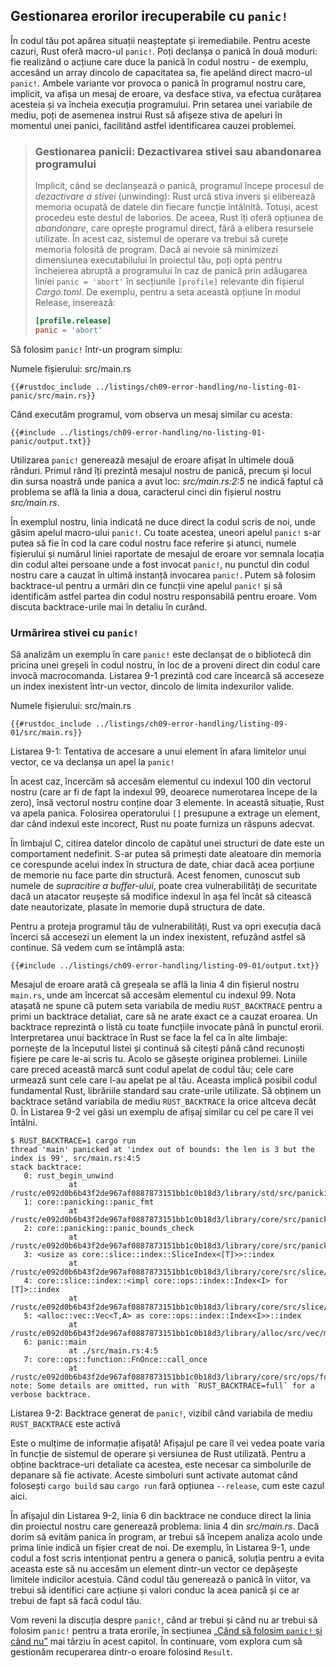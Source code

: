## Gestionarea erorilor irecuperabile cu `panic!`

În codul tău pot apărea situații neașteptate și iremediabile. Pentru aceste cazuri, Rust oferă macro-ul `panic!`. Poți declanșa o panică în două moduri: fie realizând o acțiune care duce la panică în codul nostru - de exemplu, accesând un array dincolo de capacitatea sa, fie apelând direct macro-ul `panic!`. Ambele variante vor provoca o panică în programul nostru care, implicit, va afișa un mesaj de eroare, va desface stiva, va efectua curățarea acesteia și va încheia execuția programului. Prin setarea unei variabile de mediu, poți de asemenea instrui Rust să afișeze stiva de apeluri în momentul unei panici, facilitând astfel identificarea cauzei problemei.

> ### Gestionarea panicii: Dezactivarea stivei sau abandonarea programului 
>
> Implicit, când se declanșează o panică, programul începe procesul de
> *dezactivare a stivei* (unwinding): Rust urcă stiva invers și eliberează
> memoria ocupată de datele din fiecare funcție întâlnită. Totuși, acest
> procedeu este destul de laborios. De aceea, Rust îți oferă opțiunea de
> *abandonare*, care oprește programul direct, fără a elibera resursele
> utilizate.
> În acest caz, sistemul de operare va trebui să curețe memoria folosită de
> program. Dacă ai nevoie să minimizezi dimensiunea executabilului în
> proiectul tău, poți opta pentru încheierea abruptă a programului în caz de
> panică prin adăugarea liniei `panic = 'abort'` în secțiunile `[profile]`
> relevante din fișierul *Cargo.toml*. De exemplu, pentru a seta această
> opțiune în modul Release, inserează:
>
> ```toml
> [profile.release]
> panic = 'abort'
> ```

Să folosim `panic!` într-un program simplu:

<span class="filename">Numele fișierului: src/main.rs</span>

```rust,should_panic,panics
{{#rustdoc_include ../listings/ch09-error-handling/no-listing-01-panic/src/main.rs}}
```

Când executăm programul, vom observa un mesaj similar cu acesta:

```console
{{#include ../listings/ch09-error-handling/no-listing-01-panic/output.txt}}
```

Utilizarea `panic!` generează mesajul de eroare afișat în ultimele două rânduri. Primul rând îți prezintă mesajul nostru de panică, precum și locul din sursa noastră unde panica a avut loc: *src/main.rs:2:5* ne indică faptul că problema se află la linia a doua, caracterul cinci din fișierul nostru *src/main.rs*.

În exemplul nostru, linia indicată ne duce direct la codul scris de noi, unde găsim apelul macro-ului `panic!`. Cu toate acestea, uneori apelul `panic!` s-ar putea să fie în cod la care codul nostru face referire și atunci, numele fișierului și numărul liniei raportate de mesajul de eroare vor semnala locația din codul altei persoane unde a fost invocat `panic!`, nu punctul din codul nostru care a cauzat în ultimă instanță invocarea `panic!`. Putem să folosim backtrace-ul pentru a urmări din ce funcții vine apelul `panic!` și să identificăm astfel partea din codul nostru responsabilă pentru eroare. Vom discuta backtrace-urile mai în detaliu în curând.

### Urmărirea stivei cu `panic!`

Să analizăm un exemplu în care `panic!` este declanșat de o bibliotecă din pricina unei greșeli în codul nostru, în loc de a proveni direct din codul care invocă macrocomanda. Listarea 9-1 prezintă cod care încearcă să acceseze un index inexistent într-un vector, dincolo de limita indexurilor valide.

<span class="filename">Numele fișierului: src/main.rs</span>

```rust,should_panic,panics
{{#rustdoc_include ../listings/ch09-error-handling/listing-09-01/src/main.rs}}
```

<span class="caption">Listarea 9-1: Tentativa de accesare a unui element în afara limitelor unui vector, ce va declanșa un apel la `panic!`</span>

În acest caz, încercăm să accesăm elementul cu indexul 100 din vectorul nostru (care ar fi de fapt la indexul 99, deoarece numerotarea începe de la zero), însă vectorul nostru conține doar 3 elemente. In această situație, Rust va apela panica. Folosirea operatorului `[]` presupune a extrage un element, dar când indexul este incorect, Rust nu poate furniza un răspuns adecvat.

În limbajul C, citirea datelor dincolo de capătul unei structuri de date este un comportament nedefinit. S-ar putea să primești date aleatoare din memoria ce corespunde acelui index în structura de date, chiar dacă acea porțiune de memorie nu face parte din structură. Acest fenomen, cunoscut sub numele de *supracitire a buffer-ului*, poate crea vulnerabilități de securitate dacă un atacator reușește să modifice indexul în așa fel încât să citească date neautorizate, plasate în memorie după structura de date.

Pentru a proteja programul tău de vulnerabilități, Rust va opri execuția dacă încerci să accesezi un element la un index inexistent, refuzând astfel să continue. Să vedem cum se întâmplă asta:

```console
{{#include ../listings/ch09-error-handling/listing-09-01/output.txt}}
```

Mesajul de eroare arată că greșeala se află la linia 4 din fișierul nostru `main.rs`, unde am încercat să accesăm elementul cu indexul 99. Nota atașată ne spune că putem seta variabila de mediu `RUST_BACKTRACE` pentru a primi un backtrace detaliat, care să ne arate exact ce a cauzat eroarea. Un backtrace reprezintă o listă cu toate funcțiile invocate până în punctul erorii. Interpretarea unui backtrace în Rust se face la fel ca în alte limbaje: pornește de la începutul listei și continuă să citești până când recunoști fișiere pe care le-ai scris tu. Acolo se găsește originea problemei. Liniile care preced această marcă sunt codul apelat de codul tău; cele care urmează sunt cele care l-au apelat pe al tău. Aceasta implică posibil codul fundamental Rust, librăriile standard sau crate-urile utilizate. Să obținem un backtrace setând variabila de mediu `RUST_BACKTRACE` la orice altceva decât 0. În Listarea 9-2 vei găsi un exemplu de afișaj similar cu cel pe care îl vei întâlni.

<!-- manual-regeneration
cd listings/ch09-error-handling/listing-09-01
RUST_BACKTRACE=1 cargo run
copy the backtrace output below
check the backtrace number mentioned in the text below the listing
-->

```console
$ RUST_BACKTRACE=1 cargo run
thread 'main' panicked at 'index out of bounds: the len is 3 but the index is 99', src/main.rs:4:5
stack backtrace:
   0: rust_begin_unwind
             at /rustc/e092d0b6b43f2de967af0887873151bb1c0b18d3/library/std/src/panicking.rs:584:5
   1: core::panicking::panic_fmt
             at /rustc/e092d0b6b43f2de967af0887873151bb1c0b18d3/library/core/src/panicking.rs:142:14
   2: core::panicking::panic_bounds_check
             at /rustc/e092d0b6b43f2de967af0887873151bb1c0b18d3/library/core/src/panicking.rs:84:5
   3: <usize as core::slice::index::SliceIndex<[T]>>::index
             at /rustc/e092d0b6b43f2de967af0887873151bb1c0b18d3/library/core/src/slice/index.rs:242:10
   4: core::slice::index::<impl core::ops::index::Index<I> for [T]>::index
             at /rustc/e092d0b6b43f2de967af0887873151bb1c0b18d3/library/core/src/slice/index.rs:18:9
   5: <alloc::vec::Vec<T,A> as core::ops::index::Index<I>>::index
             at /rustc/e092d0b6b43f2de967af0887873151bb1c0b18d3/library/alloc/src/vec/mod.rs:2591:9
   6: panic::main
             at ./src/main.rs:4:5
   7: core::ops::function::FnOnce::call_once
             at /rustc/e092d0b6b43f2de967af0887873151bb1c0b18d3/library/core/src/ops/function.rs:248:5
note: Some details are omitted, run with `RUST_BACKTRACE=full` for a verbose backtrace.
```

<span class="caption">Listarea 9-2: Backtrace generat de `panic!`, vizibil când variabila de mediu `RUST_BACKTRACE` este activă</span>

Este o mulțime de informație afișată! Afișajul pe care îl vei vedea poate varia în funcție de sistemul de operare și versiunea de Rust utilizată. Pentru a obține backtrace-uri detaliate ca acestea, este necesar ca simbolurile de depanare să fie activate. Aceste simboluri sunt activate automat când folosești `cargo build` sau `cargo run` fară opțiunea `--release`, cum este cazul aici.

În afișajul din Listarea 9-2, linia 6 din backtrace ne conduce direct la linia din proiectul nostru care generează problema: linia 4 din *src/main.rs*. Dacă dorim să evităm panica în program, ar trebui să începem analiza acolo unde prima linie indică un fișier creat de noi. De exemplu, în Listarea 9-1, unde codul a fost scris intenționat pentru a genera o panică, soluția pentru a evita aceasta este să nu accesăm un element dintr-un vector ce depășește limitele indicilor acestuia. Când codul tău generează o panică în viitor, va trebui să identifici care acțiune și valori conduc la acea panică și ce ar trebui de fapt să facă codul tău.

Vom reveni la discuția despre `panic!`, când ar trebui și când nu ar trebui să folosim `panic!` pentru a trata erorile, în secțiunea [„Când să folosim `panic!` și când nu”][to-panic-or-not-to-panic] mai târziu în acest capitol. În continuare, vom explora cum să gestionăm recuperarea dintr-o eroare folosind `Result`.

[to-panic-or-not-to-panic]: ch09-03-to-panic-or-not-to-panic.html#to-panic-or-not-to-panic
